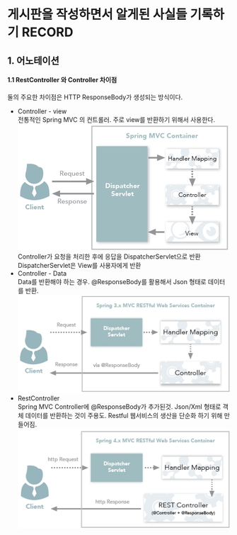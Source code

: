 게시판을 작성하면서 알게된 사실들 기록하기 RECORD
=============================================
## 1. 어노테이션
#### 1.1 RestController 와 Controller 차이점
둘의 주요한 차이점은 HTTP ResponseBody가 생성되는 방식이다.<br>
* Controller - view <br>
전통적인 Spring MVC 의 컨트롤러. 주로 view를 반환하기 위해서 사용한다.
![Alt Text](./img/controller.jpg)<br>
Controller가 요청을 처리한 후에 응답을 DispatcherServlet으로 반환<br>
DispatcherServlet은 View를 사용자에게 반환
* Controller - Data <br>
Data를 반환해야 하는 경우. @ResponseBody를 활용해서 Json 형태로 데이터를 반환.
![Alt Text](./img/controller_Data.jpg)<br>
* RestController<br>
Spring MVC Controller에 @ResponseBody가 추가된것. Json/Xml 형태로 객체 데이터를 반환하는 것이 주용도. Restful 웹서비스의 생산을 단순화 하기 위해 만들어짐.
![Alt Text](./img/RestController.jpg)<br>